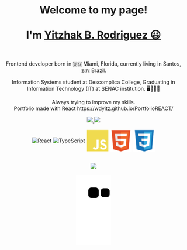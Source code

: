<div>
  
  <h1 align="center">
   Welcome to my page!
  <br/><br/>
    I'm
    <a href="https://www.linkedin.com/in/yitzhak-ben-rodriguez-70797b208/">Yitzhak B. Rodriguez 😃️</a>
    <br/><br/>
  </h1>
  
  <p align="center">
    Frontend developer born in 🇺🇸 Miami, Florida, currently living in Santos, 🇧🇷 Brazil.
  </p>
  
  <p align="center">
   Information Systems student at Descomplica College, Graduating in Information Technology (IT) at SENAC institution. 🖥️👩🏾‍💻
  </p>
  
  <p align="center">
    Always trying to improve my skills. <br/>
    Portfolio made with React https://wdyitz.github.io/PortfolioREACT/
  </p>
  
</div>

<div align="center">
  <a href="https://github.com/WDYitz">
    <img height="150em" src="https://github-readme-stats.vercel.app/api?username=WDYitz&count_private=true&include_all_commits=true&show_icons=true&theme=dracula&hide_border=false&show_owner=true"/>
    <img height="150em" src="https://github-readme-stats.vercel.app/api/top-langs/?username=WDYitz&theme=dracula&hide_border=false&&layout=compact"/>
  </a>
</div>

<div align="center" valign="top"><br>
   <img align="center" alt="React" height="60" width="60" src="https://cdn.jsdelivr.net/gh/devicons/devicon/icons/react/react-original.svg" />
   <img align="center" alt="TypeScript" height="60" width="60" src="https://cdn.jsdelivr.net/gh/devicons/devicon/icons/typescript/typescript-original.svg" />
  <img align="center" alt="Js" height="60" width="60" src="https://raw.githubusercontent.com/devicons/devicon/master/icons/javascript/javascript-plain.svg">
  <img align="center" alt="HTML" height="60" width="60" src="https://raw.githubusercontent.com/devicons/devicon/master/icons/html5/html5-original.svg">
  <img align="center" alt="CSS" height="60" width="60" src="https://raw.githubusercontent.com/devicons/devicon/master/icons/css3/css3-original.svg">
</div>
<br>

<div align="center">
  
  <a href="https://www.linkedin.com/in/yitzhak-ben-rodriguez-70797b208/" target="_blank"><img src="https://img.shields.io/badge/-LinkedIn-%230077B5?style=for-the-badge&logo=linkedin&logoColor=white" target="_blank"></a> 
</div>

<div align="center">

  ![Snake animation](https://github.com/WDYitz/WDYitz/blob/output/github-contribution-grid-snake.svg)
  
</div>


